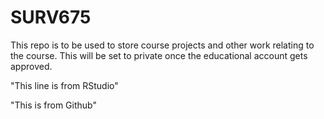 # SURV675
This repo is to be used to store course projects and other work relating to the course. This will be set to private once the educational account gets approved.

"This line is from RStudio" 

"This is from Github"
